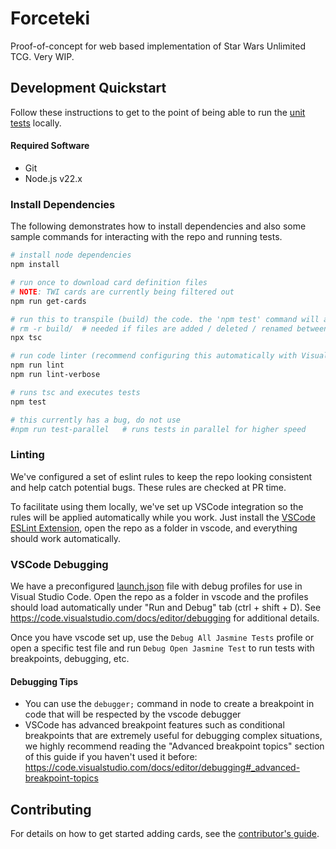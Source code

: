 # Forceteki
Proof-of-concept for web based implementation of Star Wars Unlimited TCG. Very WIP.

## Development Quickstart
Follow these instructions to get to the point of being able to run the [unit tests](./test/server/) locally.

#### Required Software
* Git
* Node.js v22.x

### Install Dependencies
The following demonstrates how to install dependencies and also some sample commands for interacting with the repo and running tests.

```bash
# install node dependencies
npm install

# run once to download card definition files
# NOTE: TWI cards are currently being filtered out
npm run get-cards

# run this to transpile (build) the code. the 'npm test' command will automatically run this as well.
# rm -r build/  # needed if files are added / deleted / renamed between builds
npx tsc

# run code linter (recommend configuring this automatically with Visual Studio Code)
npm run lint
npm run lint-verbose

# runs tsc and executes tests
npm test

# this currently has a bug, do not use
#npm run test-parallel   # runs tests in parallel for higher speed
```

### Linting
We've configured a set of eslint rules to keep the repo looking consistent and help catch potential bugs. These rules are checked at PR time.

To facilitate using them locally, we've set up VSCode integration so the rules will be applied automatically while you work. Just install the [VSCode ESLint Extension](https://marketplace.visualstudio.com/items?itemName=dbaeumer.vscode-eslint), open the repo as a folder in vscode, and everything should work automatically.

### VSCode Debugging
We have a preconfigured [launch.json](.vscode\launch.json) file with debug profiles for use in Visual Studio Code. Open the repo as a folder in vscode and the profiles should load automatically under "Run and Debug" tab (ctrl + shift + D). See https://code.visualstudio.com/docs/editor/debugging for additional details.

Once you have vscode set up, use the `Debug All Jasmine Tests` profile or open a specific test file and run `Debug Open Jasmine Test` to run tests with breakpoints, debugging, etc.

#### Debugging Tips
- You can use the `debugger;` command in node to create a breakpoint in code that will be respected by the vscode debugger
- VSCode has advanced breakpoint features such as conditional breakpoints that are extremely useful for debugging complex situations, we highly recommend reading the "Advanced breakpoint topics" section of this guide if you haven't used it before: https://code.visualstudio.com/docs/editor/debugging#_advanced-breakpoint-topics

## Contributing

For details on how to get started adding cards, see the [contributor's guide](./docs/implementing-cards.md).
